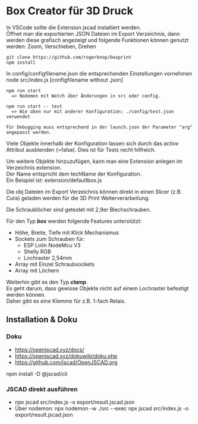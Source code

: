 # Box Creator für 3D Druck

In VSCode sollte die Extension jscad installiert werden.  
Öffnet man die exportierten JSON Dateien im Export Verzeichnis, dann werden diese grafisch angezeigt und folgende Funktionen können genutzt werden: Zoom, Verschieben, Drehen

```
git clone https://github.com/rogerknop/boxprint
npm install
```

In config/configfilename.json die entsprechenden Einstellungen vornehmen
node src/index.js [configfilename without .json]

```
npm run start 
  => Nodemon mit Watch über Änderungen in src oder config.  

npm run start -- test
  => Wie oben nur mit anderer Konfiguration: ./config/test.json verwendet

Für Debugging muss entsprechend in der launch.json der Parameter "arg" angepasst werden. 
```

Viele Objekte innerhalb der Konfiguration lassen sich durch das *active* Attribut ausblenden (=false). Dies ist für Tests recht hilfreich.

Um weitere Objekte hinzuzufügen, kann man eine Extension anlegen im Verzeichnis extension.  
Der Name entspricht dem techName der Konfiguration.  
Ein Beispiel ist: extension/defaultbox.js

Die obj Dateien im Export Verzeichnis können direkt in einen Slicer (z.B. Cura) geladen werden für die 3D Print Weiterverarbeitung.

Die Schraublöcher sind getestet mit 2,9er Blechschrauben.

Für den Typ ***box*** werden folgende Features unterstützt:
* Höhe, Breite, Tiefe mit Klick Mechanismus
* Sockets zum Schrauben für:
  * ESP Lolin NodeMcu V3
  * Shelly RGB
  * Lochraster 2,54mm
* Array mit Einzel Schraubsockets
* Array mit Löchern

Weiterhin gibt es den Typ ***clamp***.  
Es geht darum, dass gewisse Objekte nicht auf einem Lochraster befestigt werden können.  
Daher gibt es eine Klemme für z.B. 1-fach Relais.

## Installation & Doku

### Doku
* https://openjscad.xyz/docs/
* https://openjscad.xyz/dokuwiki/doku.php
* https://github.com/jscad/OpenJSCAD.org

npm install -D @jscad/cli

### JSCAD direkt ausführen
* npx jscad src/index.js -o export/result.jscad.json
* Über nodemon: npx nodemon -w ./src --exec npx jscad src/index.js -o export/result.jscad.json
